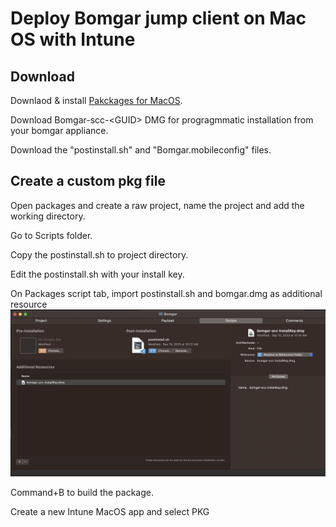 # Deploy Bomgar jump client on Mac OS with Intune

## Download
Downlaod & install [Pakckages for MacOS](http://s.sudre.free.fr/Software/Packages/about.html).

Download Bomgar-scc-\<GUID\> DMG for progragmmatic installation from your bomgar appliance.

Download the "postinstall.sh" and "Bomgar.mobileconfig" files.

## Create a custom pkg file
Open packages and create a raw project, name the project and add the working directory.

Go to Scripts folder.

Copy the postinstall.sh to project directory.

Edit the postinstall.sh with your install key.

On Packages script tab, import postinstall.sh and bomgar.dmg as additional resource
![Screenshot1](images/screen1.png)

Command+B to build the package.

Create a new Intune MacOS app and select PKG
